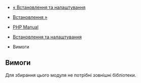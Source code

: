 - [« Встановлення та налаштування](outcontrol.setup.md)
- [Встановлення »](outcontrol.installation.md)

- [PHP Manual](index.md)
- [Встановлення та налаштування](outcontrol.setup.md)
- Вимоги

## Вимоги

Для збирання цього модуля не потрібні зовнішні бібліотеки.
